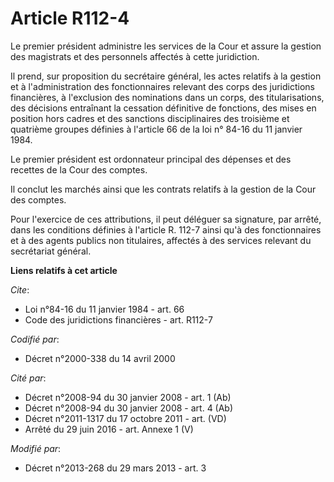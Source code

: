 # Article R112-4

Le premier président administre les services de la Cour et assure la gestion des magistrats et des personnels affectés à
cette juridiction. 

Il prend, sur proposition du secrétaire général, les actes relatifs à la gestion et à l'administration des fonctionnaires
relevant des corps des juridictions financières, à l'exclusion des nominations dans un corps, des titularisations, des
décisions entraînant la cessation définitive de fonctions, des mises en position hors cadres et des sanctions disciplinaires
des troisième et quatrième groupes définies à l'article 66 de la loi n° 84-16 du 11 janvier 1984. 

Le premier président est ordonnateur principal des dépenses et des recettes de la Cour des comptes. 

Il conclut les marchés ainsi que les contrats relatifs à la gestion de la Cour des comptes. 

Pour l'exercice de ces attributions, il peut déléguer sa signature, par arrêté, dans les conditions définies à l'article R.
112-7 ainsi qu'à des fonctionnaires et à des agents publics non titulaires, affectés à des services relevant du secrétariat
général.

**Liens relatifs à cet article**

_Cite_:

  - Loi n°84-16 du 11 janvier 1984 - art. 66
  - Code des juridictions financières - art. R112-7

_Codifié par_:

  - Décret n°2000-338 du 14 avril 2000

_Cité par_:

  - Décret n°2008-94 du 30 janvier 2008 - art. 1 (Ab)
  - Décret n°2008-94 du 30 janvier 2008 - art. 4 (Ab)
  - Décret n°2011-1317 du 17 octobre 2011 - art. (VD)
  - Arrêté du 29 juin 2016 - art. Annexe 1 (V)

_Modifié par_:

  - Décret n°2013-268 du 29 mars 2013 - art. 3
